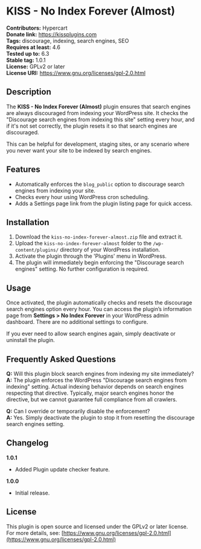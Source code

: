 # KISS - No Index Forever (Almost)

**Contributors:** Hypercart  
**Donate link:** https://kissplugins.com  
**Tags:** discourage, indexing, search engines, SEO  
**Requires at least:** 4.6  
**Tested up to:** 6.3  
**Stable tag:** 1.0.1  
**License:** GPLv2 or later  
**License URI:** https://www.gnu.org/licenses/gpl-2.0.html

## Description

The **KISS - No Index Forever (Almost)** plugin ensures that search engines are always discouraged from indexing your WordPress site. It checks the "Discourage search engines from indexing this site" setting every hour, and if it's not set correctly, the plugin resets it so that search engines are discouraged.

This can be helpful for development, staging sites, or any scenario where you never want your site to be indexed by search engines.

## Features

- Automatically enforces the `blog_public` option to discourage search engines from indexing your site.
- Checks every hour using WordPress cron scheduling.
- Adds a Settings page link from the plugin listing page for quick access.

## Installation

1. Download the `kiss-no-index-forever-almost.zip` file and extract it.
2. Upload the `kiss-no-index-forever-almost` folder to the `/wp-content/plugins/` directory of your WordPress installation.
3. Activate the plugin through the 'Plugins' menu in WordPress.
4. The plugin will immediately begin enforcing the "Discourage search engines" setting. No further configuration is required.

## Usage

Once activated, the plugin automatically checks and resets the discourage search engines option every hour. You can access the plugin’s information page from **Settings > No Index Forever** in your WordPress admin dashboard. There are no additional settings to configure.

If you ever need to allow search engines again, simply deactivate or uninstall the plugin.

## Frequently Asked Questions

**Q:** Will this plugin block search engines from indexing my site immediately?  
**A:** The plugin enforces the WordPress "Discourage search engines from indexing" setting. Actual indexing behavior depends on search engines respecting that directive. Typically, major search engines honor the directive, but we cannot guarantee full compliance from all crawlers.

**Q:** Can I override or temporarily disable the enforcement?  
**A:** Yes. Simply deactivate the plugin to stop it from resetting the discourage search engines setting.

## Changelog

**1.0.1**  
- Added Plugin update checker feature.

**1.0.0**  
- Initial release.

## License

This plugin is open source and licensed under the GPLv2 or later license.  
For more details, see: [https://www.gnu.org/licenses/gpl-2.0.html](https://www.gnu.org/licenses/gpl-2.0.html)
